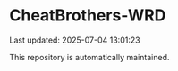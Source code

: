 # CheatBrothers-WRD

Last updated: 2025-07-04 13:01:23

This repository is automatically maintained.
